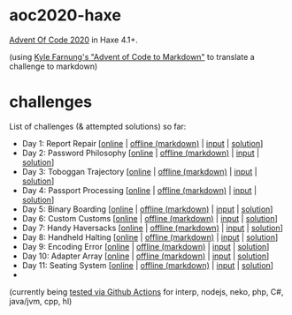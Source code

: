 # aoc2020-haxe
[Advent Of Code 2020](https://adventofcode.com/2020) in Haxe 4.1+.

(using [Kyle Farnung's "Advent of Code to Markdown"](https://chrome.google.com/webstore/detail/advent-of-code-to-markdow/bhhioamnpnhgcakbdnkgmnjjbjolfjmj) to translate a challenge to markdown)

# challenges
List of challenges (& attempted solutions) so far:

 - Day 1: Report Repair [[online](https://adventofcode.com/2020/day/1) | [offline (markdown)](challenges/descriptions/Day1.md) | [input](challenges/inputs/Day1.txt) | [solution](src/solutions/Day1.hx)]
 - Day 2: Password Philosophy  [[online](https://adventofcode.com/2020/day/2) | [offline (markdown)](challenges/descriptions/Day2.md) | [input](challenges/inputs/Day2.txt) | [solution](src/solutions/Day2.hx)]
 - Day 3: Toboggan Trajectory  [[online](https://adventofcode.com/2020/day/3) | [offline (markdown)](challenges/descriptions/Day3.md) | [input](challenges/inputs/Day3.txt) | [solution](src/solutions/Day3.hx)]
 - Day 4: Passport Processing  [[online](https://adventofcode.com/2020/day/4) | [offline (markdown)](challenges/descriptions/Day4.md) | [input](challenges/inputs/Day4.txt) | [solution](src/solutions/Day4.hx)]
 - Day 5: Binary Boarding  [[online](https://adventofcode.com/2020/day/5) | [offline (markdown)](challenges/descriptions/Day5.md) | [input](challenges/inputs/Day5.txt) | [solution](src/solutions/Day5.hx)]
 - Day 6: Custom Customs  [[online](https://adventofcode.com/2020/day/6) | [offline (markdown)](challenges/descriptions/Day6.md) | [input](challenges/inputs/Day6.txt) | [solution](src/solutions/Day6.hx)]
 - Day 7: Handy Haversacks  [[online](https://adventofcode.com/2020/day/7) | [offline (markdown)](challenges/descriptions/Day7.md) | [input](challenges/inputs/Day7.txt) | [solution](src/solutions/Day7.hx)]
 - Day 8: Handheld Halting  [[online](https://adventofcode.com/2020/day/8) | [offline (markdown)](challenges/descriptions/Day8.md) | [input](challenges/inputs/Day8.txt) | [solution](src/solutions/Day8.hx)]
 - Day 9: Encoding Error  [[online](https://adventofcode.com/2020/day/9) | [offline (markdown)](challenges/descriptions/Day9.md) | [input](challenges/inputs/Day9.txt) | [solution](src/solutions/Day9.hx)]
 - Day 10: Adapter Array  [[online](https://adventofcode.com/2020/day/10) | [offline (markdown)](challenges/descriptions/Day10.md) | [input](challenges/inputs/Day10.txt) | [solution](src/solutions/Day10.hx)]
 - Day 11: Seating System  [[online](https://adventofcode.com/2020/day/11) | [offline (markdown)](challenges/descriptions/Day11.md) | [input](challenges/inputs/Day11.txt) | [solution](src/solutions/Day11.hx)]
 -

 (currently being [tested via Github Actions](https://github.com/azrafe7/aoc2020-haxe/actions?query=workflow%3A%22Run+AOC2020+Solutions%22) for interp, nodejs, neko, php, C#, java/jvm, cpp, hl)
